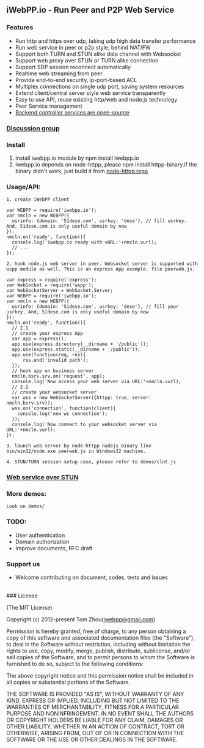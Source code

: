 ## iWebPP.io - Run Peer and P2P Web Service



### Features

* Run http and https over udp, taking udp high data transfer performance
* Run web service in peer or p2p style, behind NAT/FW
* Support both TURN and STUN alike data channel with Websocket
* Support web proxy over STUN or TURN alike connection
* Support SDP session reconnect automatically
* Realtime web streaming from peer
* Provide end-to-end security, ip-port-based ACL
* Multiplex connections on single udp port, saving system resources
* Extend client/central server style web service transparently
* Easy to use API, reuse existing http/web and node.js technology
* Peer Service management
* [Backend controller services are open-source](https://github.com/InstantWebP2P/iwebpp.io-controller)

### [Discussion group](https://groups.google.com/d/forum/iwebpp)

### Install
  1. install iwebpp.io module by npm install iwebpp.io
  2. iwebpp.io depends on node-httpp, please npm install httpp-binary.if the binary didn't work, just build it from [node-httpp repo](https://github.com/InstantWebP2P/node-httpp.git)

### Usage/API:

    1. create iWebPP client

    var WEBPP = require('iwebpp.io');
    var nmcln = new WEBPP({
      usrinfo: {domain: '51dese.com', usrkey: 'dese'}, // fill usrkey. And, 51dese.com is only useful domain by now
    });
    nmcln.on('ready', function(){
      console.log('iwebpp.io ready with vURL:'+nmcln.vurl);
      // ...
    });

    2. hook node.js web server in peer. Websocket server is supported with wspp module as well. This is an express App example. file peerweb.js.

    var express = require('express');
    var WebSocket = require('wspp');
    var WebSocketServer = WebSocket.Server;
    var WEBPP = require('iwebpp.io');
    var nmcln = new WEBPP({
      usrinfo: {domain: '51dese.com', usrkey: 'dese'}, // fill your usrkey. And, 51dese.com is only useful domain by now
    });
    nmcln.on('ready', function(){
      // 2.1
      // create your express App
      var app = express();
      app.use(express.directory(__dirname + '/public'));
      app.use(express.static(__dirname + '/public'));
      app.use(function(req, res){
          res.end('invalid path');
      });
      // hook app on business server
      nmcln.bsrv.srv.on('request', app);
      console.log('Now access your web server via URL:'+nmcln.vurl);
      // 2.2
      // create your websocket server
      var wss = new WebSocketServer({httpp: true, server: nmcln.bsrv.srv});
      wss.on('connection', function(client){
        console.log('new ws connection');
      });
      console.log('Now connect to your websocket server via URL:'+nmcln.vurl);
    });

    3. launch web server by node-httpp nodejs binary like bin/win32/node.exe peerweb.js in Windows32 machine.

    4. STUN/TURN session setup case, please refer to demos/clnt.js
    
### [Web service over STUN](https://github.com/InstantWebP2P/iwebpp.io-stun-proxy)

### More demos:

    Look on demos/

### TODO:

* User authentication
* Domain authorization
* Improve documents, RFC draft


### Support us

* Welcome contributing on document, codes, tests and issues


<br/>
### License

(The MIT License)

Copyright (c) 2012-present Tom Zhou(iwebpp@gmail.com)

Permission is hereby granted, free of charge, to any person obtaining a copy of this software and associated documentation files (the "Software"), to deal in the Software without restriction, including without limitation the rights to use, copy, modify, merge, publish, distribute, sublicense, and/or sell copies of the Software, and to permit persons to whom the Software is furnished to do so, subject to the following conditions:

The above copyright notice and this permission notice shall be included in all copies or substantial portions of the Software.

THE SOFTWARE IS PROVIDED "AS IS", WITHOUT WARRANTY OF ANY KIND, EXPRESS OR IMPLIED, INCLUDING BUT NOT LIMITED TO THE WARRANTIES OF MERCHANTABILITY, FITNESS FOR A PARTICULAR PURPOSE AND NONINFRINGEMENT. IN NO EVENT SHALL THE AUTHORS OR COPYRIGHT HOLDERS BE LIABLE FOR ANY CLAIM, DAMAGES OR OTHER LIABILITY, WHETHER IN AN ACTION OF CONTRACT, TORT OR OTHERWISE, ARISING FROM, OUT OF OR IN CONNECTION WITH THE SOFTWARE OR THE USE OR OTHER DEALINGS IN THE SOFTWARE.

